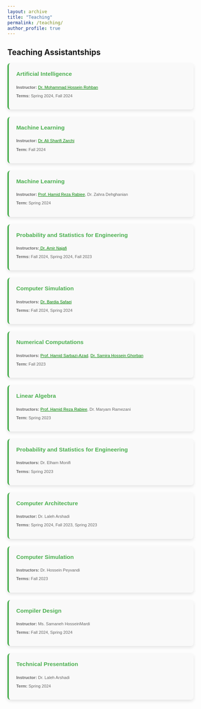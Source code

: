 ```yaml
---
layout: archive
title: "Teaching"
permalink: /teaching/
author_profile: true
---
```


## Teaching Assistantships

<div class="teaching-section">
  
  <div class="teach-card">
    <h4>Artificial Intelligence</h4>
    <p class="instructor"><strong>Instructor:</strong> <a href="https://scholar.google.com/citations?user=pRyJ6FkAAAAJ&hl=en" style="color: green">Dr. Mohammad Hossein Rohban</a></p>
    <p class="term"><strong>Terms:</strong> Spring 2024, Fall 2024</p>
  </div>
  
  <div class="teach-card">
    <h4>Machine Learning</h4>
    <p class="instructor"><strong>Instructor:</strong> <a href="https://scholar.google.com/citations?user=GbJMZLIAAAAJ&hl=en" style="color: green">Dr. Ali Sharifi Zarchi</a></p>
    <p class="term"><strong>Term:</strong> Fall 2024</p>
  </div>

  <div class="teach-card">
    <h4>Machine Learning</h4>
    <p class="instructor"><strong>Instructor:</strong> <a href="https://scholar.google.com/citations?hl=en&user=rKDtrNgAAAAJ&view_op=list_works" style="color: green">Prof. Hamid Reza Rabiee</a>, Dr. Zahra Dehghanian</p>
    <p class="term"><strong>Term:</strong> Spring 2024</p>
  </div>

  <div class="teach-card">
    <h4>Probability and Statistics for Engineering</h4>
    <p class="instructor"><strong>Instructors:</strong><a href="https://scholar.google.com/citations?user=N_zYPC0AAAAJ&hl=en" style="color: green"> Dr. Amir Najafi </a></p>
    <p class="term"><strong>Terms:</strong> Fall 2024, Spring 2024, Fall 2023</p>
  </div>
  
  <div class="teach-card">
    <h4>Computer Simulation</h4>
    <p class="instructor"><strong>Instructors:</strong> <a href="https://scholar.google.com/citations?user=SVrMscYAAAAJ&hl=en" style="color: green"> Dr. Bardia Safaei </a></p>
    <p class="term"><strong>Terms:</strong> Fall 2024, Spring 2024</p>
  </div>

  <div class="teach-card">
    <h4>Numerical Computations</h4>
    <p class="instructor"><strong>Instructors:</strong> <a href="https://scholar.google.com/citations?user=9OHC9AsAAAAJ&hl=en" style="color: green">Prof. Hamid Sarbazi-Azad</a>, <a href="https://scholar.google.com/citations?user=XAta_TgAAAAJ&hl=en" style="color: green">Dr. Samira Hossein Ghorban</a></p>
    <p class="term"><strong>Term:</strong> Fall 2023</p>
  </div>

  <div class="teach-card">
    <h4>Linear Algebra</h4>
    <p class="instructor"><strong>Instructors:</strong> <a href="https://scholar.google.com/citations?user=rKDtrNgAAAAJ&hl=en" style="color: green">Prof. Hamid Reza Rabiee</a>, Dr. Maryam Ramezani</p>
    <p class="term"><strong>Term:</strong> Spring 2023</p>
  </div>

  <div class="teach-card">
    <h4>Probability and Statistics for Engineering</h4>
    <p class="instructor"><strong>Instructors:</strong> Dr. Elham Monifi</p>
    <p class="term"><strong>Terms:</strong> Spring 2023</p>
  </div>

  <div class="teach-card">
    <h4>Computer Architecture</h4>
    <p class="instructor"><strong>Instructor:</strong> Dr. Laleh Arshadi</p>
    <p class="term"><strong>Terms:</strong> Spring 2024, Fall 2023, Spring 2023</p>
  </div>

  <div class="teach-card">
    <h4>Computer Simulation</h4>
    <p class="instructor"><strong>Instructors:</strong> Dr. Hossein Peyvandi</p>
    <p class="term"><strong>Terms:</strong> Fall 2023</p>
  </div>

  <div class="teach-card">
    <h4>Compiler Design</h4>
    <p class="instructor"><strong>Instructor:</strong> Ms. Samaneh HosseinMardi</p>
    <p class="term"><strong>Terms:</strong> Fall 2024, Spring 2024</p>
  </div>

  <div class="teach-card">
    <h4>Technical Presentation</h4>
    <p class="instructor"><strong>Instructor:</strong> Dr. Laleh Arshadi</p>
    <p class="term"><strong>Term:</strong> Spring 2024</p>
  </div>

</div>

<style>
  /* Teaching Section and Card Styles */
  .teaching-section {
    display: grid;
    grid-template-columns: repeat(auto-fill, minmax(250px, 1fr));
    gap: 20px;
    font-family: Arial, sans-serif;
  }
  .teach-card {
    background-color: #f9f9f9;
    border-radius: 8px;
    padding: 20px;
    box-shadow: 0 4px 8px rgba(0, 0, 0, 0.1);
    border-left: 4px solid #4CAF50;
    transition: transform 0.3s ease, background-color 0.3s ease, box-shadow 0.3s ease;
    position: relative;
  }
  .teach-card:hover {
    transform: translateY(-5px) scale(1.02);
    background-color: #e8f5e9;
    box-shadow: 0 8px 16px rgba(0, 0, 0, 0.2);
  }

  /* Title of each course */
  .teach-card h4 {
    color: #4CAF50;
    margin-top: 0;
    font-size: 1.1em;
  }

  /* Instructor and term styles */
  .teach-card .instructor, .teach-card .term {
    font-size: 0.8em; 
    color: #666;
  }
</style>
